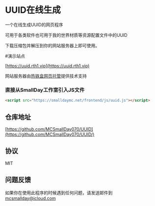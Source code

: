 # UUID在线生成
一个在线生成UUID的网页程序

可用于各类软件也可用于我的世界材质等资源配置文件中的UUID

下载压缩包并解压到你的网站服务器上即可使用。

#演示站点

[https://uuid.rth1.vip](https://uuid.rth1.vip)

网站服务器由[热铁盒网页托管](https://host.retiehe.com)提供技术支持

### 直接从SmallDay工作室引入JS文件
```HTML
<script src="https://smalldaymc.net/frontend/js/uuid.js"></script>
```

## 仓库地址
[https://github.com/MCSmallDay070/UUID](https://github.com/MCSmallDay070/UUID/)

## 协议
MIT

## 问题反馈
如果你在使用此程序的时候遇到任何问题，请发送邮件到[mcsmallday@icloud.com](mailto:mcsmallday@icloud.com)
